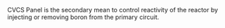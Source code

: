 CVCS Panel is the secondary mean to control reactivity of the reactor by injecting or removing boron from the primary circuit.
